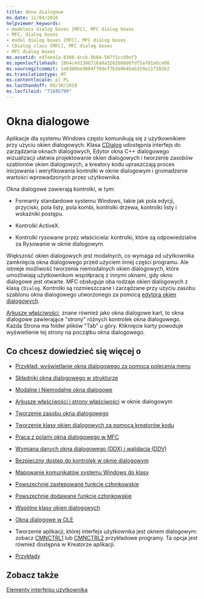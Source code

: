 ```yaml
---
title: Okna dialogowe
ms.date: 11/04/2016
helpviewer_keywords:
- modeless dialog boxes [MFC], MFC dialog boxes
- MFC, dialog boxes
- modal dialog boxes [MFC], MFC dialog boxes
- CDialog class [MFC], MFC dialog boxes
- MFC dialog boxes
ms.assetid: e4feea1a-8360-4ccb-9b84-507f1ccd9ef3
ms.openlocfilehash: 18b4c4d1386716a0a3282b88d6fdf5a701abce08
ms.sourcegitcommit: 1e6386be9084f70def7b3b8b4bab319a117102b2
ms.translationtype: MT
ms.contentlocale: pl-PL
ms.lasthandoff: 09/30/2019
ms.locfileid: "71685790"
---
```

# <a name="dialog-boxes"></a>Okna dialogowe

Aplikacje dla systemu Windows często komunikują się z użytkownikiem przy użyciu okien dialogowych. Klasa [CDialog](../mfc/reference/cdialog-class.md) udostępnia interfejs do zarządzania oknach dialogowych, Edytor okna C++ dialogowego wizualizacji ułatwia projektowanie okien dialogowych i tworzenie zasobów szablonów okien dialogowych, a kreatory kodu upraszczają proces inicjowania i weryfikowania kontrolki w oknie dialogowym i gromadzenie wartości wprowadzonych przez użytkownika.

Okna dialogowe zawierają kontrolki, w tym:

- Formanty standardowe systemu Windows, takie jak pola edycji, przyciski, pola listy, pola kombi, kontrolki drzewa, kontrolki listy i wskaźniki postępu.

- Kontrolki ActiveX.

- Kontrolki rysowane przez właściciela: kontrolki, które są odpowiedzialne za Rysowanie w oknie dialogowym.

Większość okien dialogowych jest modalnych, co wymaga od użytkownika zamknięcia okna dialogowego przed użyciem innej części programu. Ale istnieje możliwość tworzenia niemodalnych okien dialogowych, które umożliwiają użytkownikom współpracę z innymi oknami, gdy okno dialogowe jest otwarte. MFC obsługuje oba rodzaje okien dialogowych z klasą `CDialog`. Kontrolki są rozmieszczane i zarządzane przy użyciu zasobu szablonu okna dialogowego utworzonego za pomocą [edytora okien dialogowych](../windows/dialog-editor.md).

[Arkusze właściwości](../mfc/property-sheets-mfc.md), znane również jako okna dialogowe kart, to okna dialogowe zawierające "strony" różnych kontrolek okna dialogowego. Każda Strona ma folder plików "Tab" u góry. Kliknięcie karty powoduje wyświetlenie tej strony na początku okna dialogowego.

## <a name="what-do-you-want-to-know-more-about"></a>Co chcesz dowiedzieć się więcej o

- [Przykład: wyświetlanie okna dialogowego za pomocą polecenia menu](../mfc/example-displaying-a-dialog-box-via-a-menu-command.md)

- [Składniki okna dialogowego w strukturze](../mfc/dialog-box-components-in-the-framework.md)

- [Modalne i Niemodalne okna dialogowe](../mfc/modal-and-modeless-dialog-boxes.md)

- [Arkusze właściwości i strony właściwości](../mfc/property-sheets-and-property-pages-mfc.md) w oknie dialogowym

- [Tworzenie zasobu okna dialogowego](../mfc/creating-the-dialog-resource.md)

- [Tworzenie klasy okien dialogowych za pomocą kreatorów kodu](../mfc/creating-a-dialog-class-with-code-wizards.md)

- [Praca z polami okna dialogowego w MFC](../mfc/life-cycle-of-a-dialog-box.md)

- [Wymiana danych okna dialogowego (DDX) i walidacja (DDV)](../mfc/dialog-data-exchange-and-validation.md)

- [Bezpieczny dostęp do kontrolek w oknie dialogowym](../mfc/type-safe-access-to-controls-in-a-dialog-box.md)

- [Mapowanie komunikatów systemu Windows do klasy](../mfc/mapping-windows-messages-to-your-class.md)

- [Powszechnie zastępowane funkcje członkowskie](../mfc/commonly-overridden-member-functions.md)

- [Powszechnie dodawane funkcje członkowskie](../mfc/commonly-added-member-functions.md)

- [Wspólne klasy okien dialogowych](../mfc/common-dialog-classes.md)

- [Okna dialogowe w OLE](../mfc/dialog-boxes-in-ole.md)

- Tworzenie aplikacji, której interfejs użytkownika jest oknem dialogowym: zobacz [CMNCTRL1](../overview/visual-cpp-samples.md) lub [CMNCTRL2](../overview/visual-cpp-samples.md) przykładowe programy. Ta opcja jest również dostępna w Kreatorze aplikacji.

- [Przykłady](../mfc/dialog-sample-list.md)

## <a name="see-also"></a>Zobacz także

[Elementy interfejsu użytkownika](../mfc/user-interface-elements-mfc.md)

